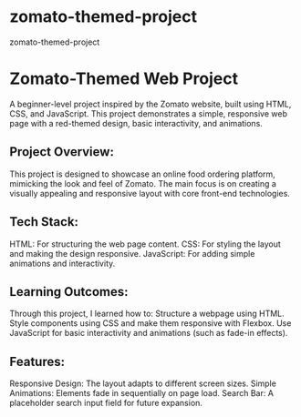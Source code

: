 # zomato-themed-project
zomato-themed-project

# Zomato-Themed Web Project
A beginner-level project inspired by the Zomato website, built using HTML, CSS, and JavaScript. This project demonstrates a simple, responsive web page with a red-themed design, basic interactivity, and animations. 

## Project Overview:
This project is designed to showcase an online food ordering platform, mimicking the look and feel of Zomato. The main focus is on creating a visually appealing and responsive layout with core front-end technologies.

## Tech Stack:
HTML: For structuring the web page content.
CSS: For styling the layout and making the design responsive.
JavaScript: For adding simple animations and interactivity.

## Learning Outcomes:
Through this project, I learned how to:
Structure a webpage using HTML.
Style components using CSS and make them responsive with Flexbox.
Use JavaScript for basic interactivity and animations (such as fade-in effects).
  
## Features:
Responsive Design: The layout adapts to different screen sizes.
Simple Animations: Elements fade in sequentially on page load.
Search Bar: A placeholder search input field for future expansion.
  

